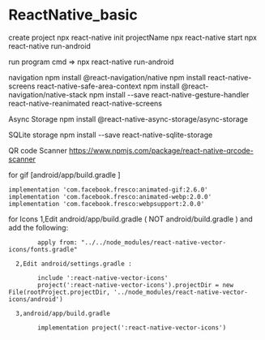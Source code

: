# ReactNative_basic

create project
      npx react-native init projectName
      npx react-native start
      npx react-native run-android

run program cmd => npx react-native run-android

navigation 
     npm install @react-navigation/native
     npm install react-native-screens react-native-safe-area-context
     npm install @react-navigation/native-stack
     npm install --save react-native-gesture-handler react-native-reanimated react-native-screens
     
Async Storage
      npm install @react-native-async-storage/async-storage

SQLite storage
      npm install --save react-native-sqlite-storage
      
 QR code Scanner 
      https://www.npmjs.com/package/react-native-qrcode-scanner
 
 for gif [android/app/build.gradle ]
 
    implementation 'com.facebook.fresco:animated-gif:2.6.0'
    implementation 'com.facebook.fresco:animated-webp:2.0.0'
    implementation 'com.facebook.fresco:webpsupport:2.0.0'
    
for Icons
      1,Edit android/app/build.gradle ( NOT android/build.gradle ) and add the following:

            apply from: "../../node_modules/react-native-vector-icons/fonts.gradle"
      
      2,Edit android/settings.gradle :
      
            include ':react-native-vector-icons'
            project(':react-native-vector-icons').projectDir = new File(rootProject.projectDir, '../node_modules/react-native-vector-icons/android')
      
      3,android/app/build.gradle 
      
            implementation project(':react-native-vector-icons')
